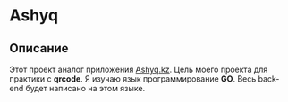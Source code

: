 # Ashyq 

## Описание 


Этот проект аналог приложения [Ashyq.kz](https://www.ashyq.kz/). Цель моего проекта для практики с **qrcode**. Я изучаю язык программирование  **GO**. Весь back-end будет написано на этом языке.

